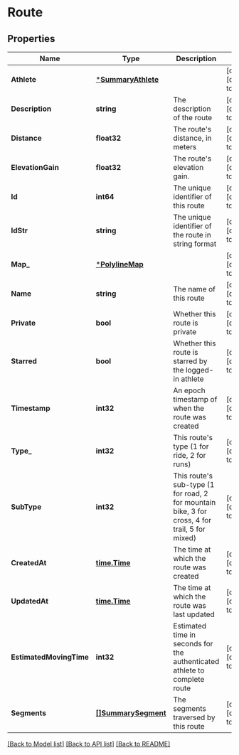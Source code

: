 # Route

## Properties
Name | Type | Description | Notes
------------ | ------------- | ------------- | -------------
**Athlete** | [***SummaryAthlete**](SummaryAthlete.md) |  | [optional] [default to null]
**Description** | **string** | The description of the route | [optional] [default to null]
**Distance** | **float32** | The route&#x27;s distance, in meters | [optional] [default to null]
**ElevationGain** | **float32** | The route&#x27;s elevation gain. | [optional] [default to null]
**Id** | **int64** | The unique identifier of this route | [optional] [default to null]
**IdStr** | **string** | The unique identifier of the route in string format | [optional] [default to null]
**Map_** | [***PolylineMap**](PolylineMap.md) |  | [optional] [default to null]
**Name** | **string** | The name of this route | [optional] [default to null]
**Private** | **bool** | Whether this route is private | [optional] [default to null]
**Starred** | **bool** | Whether this route is starred by the logged-in athlete | [optional] [default to null]
**Timestamp** | **int32** | An epoch timestamp of when the route was created | [optional] [default to null]
**Type_** | **int32** | This route&#x27;s type (1 for ride, 2 for runs) | [optional] [default to null]
**SubType** | **int32** | This route&#x27;s sub-type (1 for road, 2 for mountain bike, 3 for cross, 4 for trail, 5 for mixed) | [optional] [default to null]
**CreatedAt** | [**time.Time**](time.Time.md) | The time at which the route was created | [optional] [default to null]
**UpdatedAt** | [**time.Time**](time.Time.md) | The time at which the route was last updated | [optional] [default to null]
**EstimatedMovingTime** | **int32** | Estimated time in seconds for the authenticated athlete to complete route | [optional] [default to null]
**Segments** | [**[]SummarySegment**](SummarySegment.md) | The segments traversed by this route | [optional] [default to null]

[[Back to Model list]](../README.md#documentation-for-models) [[Back to API list]](../README.md#documentation-for-api-endpoints) [[Back to README]](../README.md)

